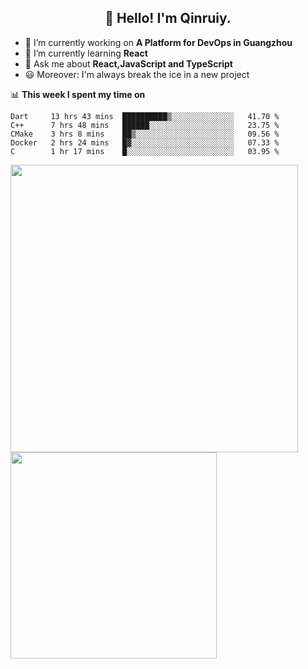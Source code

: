 <h2 align="center">👋 Hello! I'm Qinruiy.</h2>


- 🔭 I’m currently working on **A Platform for DevOps in Guangzhou**
- 🌱 I’m currently learning **React**
- 💬 Ask me about **React,JavaScript and TypeScript**
- 😃 Moreover: I'm always break the ice in a new project

📊 **This week I spent my time on**

<!--START_SECTION:waka-->
```text
Dart     13 hrs 43 mins  ██████████▒░░░░░░░░░░░░░░   41.70 % 
C++      7 hrs 48 mins   ██████░░░░░░░░░░░░░░░░░░░   23.75 % 
CMake    3 hrs 8 mins    ██▒░░░░░░░░░░░░░░░░░░░░░░   09.56 % 
Docker   2 hrs 24 mins   █▓░░░░░░░░░░░░░░░░░░░░░░░   07.33 % 
C        1 hr 17 mins    █░░░░░░░░░░░░░░░░░░░░░░░░   03.95 % 
```
<!--END_SECTION:waka-->

<p>
<img align="left" width="460" src="https://github-readme-stats.vercel.app/api?username=Qinruiy&custom_title=Qrinruiy's Github Stats&theme=graywhite&hide_border=true"/> <img align="left" width="330" src="https://github-readme-stats.vercel.app/api/top-langs/?username=Qinruiy&layout=compact&theme=graywhite&hide_border=true"/>
</p>
